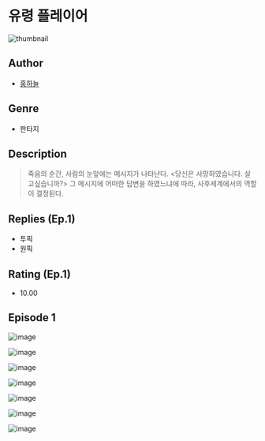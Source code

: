 # 유령 플레이어
![thumbnail](https://image-comic.pstatic.net/user_contents_data/challenge_comic/2023/05/25/366390/upload_4064044785301729584_480x623.jpeg)

## Author
- [홍하늘](https://comic.naver.com/artistTitle?id=366390)

## Genre
- 판타지

## Description
> 죽음의 순간, 사람의 눈앞에는 메시지가 나타난다. <당신은 사망하였습니다. 살고싶습니까?> 그 메시지에 어떠한 답변을 하였느냐에 따라, 사후세계에서의 역할이 결정된다.

## Replies (Ep.1)
- 투픽
- 원픽

## Rating (Ep.1)
- 10.00

## Episode 1
![image](https://image-comic.pstatic.net/user_contents_data/challenge_comic/2023/05/25/366390/upload_7221071633899415140.jpeg)

![image](https://image-comic.pstatic.net/user_contents_data/challenge_comic/2023/05/25/366390/upload_7162522631079735856.jpeg)

![image](https://image-comic.pstatic.net/user_contents_data/challenge_comic/2023/05/25/366390/upload_7161345057683157092.jpeg)

![image](https://image-comic.pstatic.net/user_contents_data/challenge_comic/2023/05/25/366390/upload_7221865265810989622.jpeg)

![image](https://image-comic.pstatic.net/user_contents_data/challenge_comic/2023/05/25/366390/upload_7076391107885086309.jpeg)

![image](https://image-comic.pstatic.net/user_contents_data/challenge_comic/2023/05/25/366390/upload_3846412071611753779.jpeg)

![image](https://image-comic.pstatic.net/user_contents_data/challenge_comic/2023/05/25/366390/upload_4063154399963395895.jpeg)
